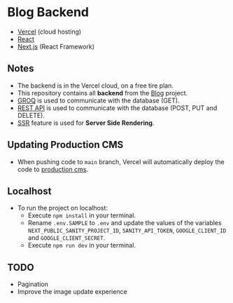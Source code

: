 # Blog Backend

- [Vercel](https://vercel.com/) (cloud hosting)
- [React](https://reactjs.org/)
- [Next.js](https://nextjs.org/) (React Framework)

## Notes

- The backend is in the Vercel cloud, on a free tire plan.
- This repository contains all **backend** from the [Blog](https://github.com/nandotess/blog) project.
- [GROQ](https://www.sanity.io/docs/groq) is used to communicate with the database (GET).
- [REST API](https://www.sanity.io/docs/http-api) is used to communicate with the database (POST, PUT and DELETE).
- [SSR](https://vercel.com/blog/nextjs-server-side-rendering-vs-static-generation) feature is used for **Server Side Rendering**.

## Updating Production CMS

- When pushing code to `main` branch, Vercel will automatically deploy the code to [production cms](https://admin-nandotess.vercel.app/).

## Localhost

- To run the project on localhost:
  - Execute `npm install` in your terminal.
  - Rename `.env.SAMPLE` to `.env` and update the values of the variables `NEXT_PUBLIC_SANITY_PROJECT_ID`, `SANITY_API_TOKEN`, `GOOGLE_CLIENT_ID` and `GOOGLE_CLIENT_SECRET`.
  - Execute `npm run dev` in your terminal.

## TODO

- Pagination
- Improve the image update experience
